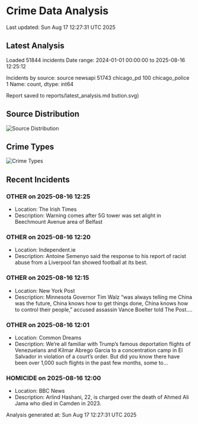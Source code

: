 # Crime Data Analysis
Last updated: Sun Aug 17 12:27:31 UTC 2025

## Latest Analysis

Loaded 51844 incidents
Date range: 2024-01-01 00:00:00 to 2025-08-16 12:25:12

Incidents by source:
source
newsapi           51743
chicago_pd          100
chicago_police        1
Name: count, dtype: int64

Report saved to reports/latest_analysis.md
bution.svg)

## Source Distribution
![Source Distribution](images/source_distribution.svg)

## Crime Types
![Crime Types](images/crime_types.svg)

## Recent Incidents

### OTHER on 2025-08-16 12:25
- Location: The Irish Times
- Description: Warning comes after 5G tower was set alight in Beechmount Avenue area of Belfast


### OTHER on 2025-08-16 12:20
- Location: Independent.ie
- Description: Antoine Semenyo said the response to his report of racist abuse from a Liverpool fan showed football at its best.


### OTHER on 2025-08-16 12:15
- Location: New York Post
- Description: Minnesota Governor Tim Walz “was always telling me China was the future, China knows how to get things done, China knows how to control their people,” accused assassin Vance Boelter told The Post.…


### OTHER on 2025-08-16 12:01
- Location: Common Dreams
- Description: We’re all familiar with Trump’s famous deportation flights of Venezuelans and Kilmar Abrego Garcia to a concentration camp in El Salvador in violation of a court’s order. But did you know there have been over 1,000 such flights in the past few months, some to…


### HOMICIDE on 2025-08-16 12:00
- Location: BBC News
- Description: Arlind Hashani, 22, is charged over the death of Ahmed Ali Jama who died in Camden in 2023.

Analysis generated at: Sun Aug 17 12:27:31 UTC 2025
